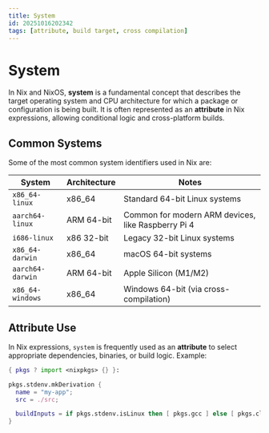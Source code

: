 ```yaml
---
title: System
id: 20251016202342
tags: [attribute, build target, cross compilation]
---
```

# System

In Nix and NixOS, **system** is a fundamental concept that describes the target operating system and CPU architecture for which a package or configuration is being built. It is often represented as an **attribute** in Nix expressions, allowing conditional logic and cross-platform builds.

## Common Systems

Some of the most common system identifiers used in Nix are:

| System       | Architecture | Notes |
|--------------|-------------|-------|
| `x86_64-linux` | x86_64      | Standard 64-bit Linux systems |
| `aarch64-linux` | ARM 64-bit  | Common for modern ARM devices, like Raspberry Pi 4 |
| `i686-linux`  | x86 32-bit   | Legacy 32-bit Linux systems |
| `x86_64-darwin` | x86_64     | macOS 64-bit systems |
| `aarch64-darwin` | ARM 64-bit | Apple Silicon (M1/M2) |
| `x86_64-windows` | x86_64    | Windows 64-bit (via cross-compilation) |

## Attribute Use

In Nix expressions, `system` is frequently used as an **attribute** to select appropriate dependencies, binaries, or build logic. Example:

```nix
{ pkgs ? import <nixpkgs> {} }:

pkgs.stdenv.mkDerivation {
  name = "my-app";
  src = ./src;

  buildInputs = if pkgs.stdenv.isLinux then [ pkgs.gcc ] else [ pkgs.clang ];
}
```